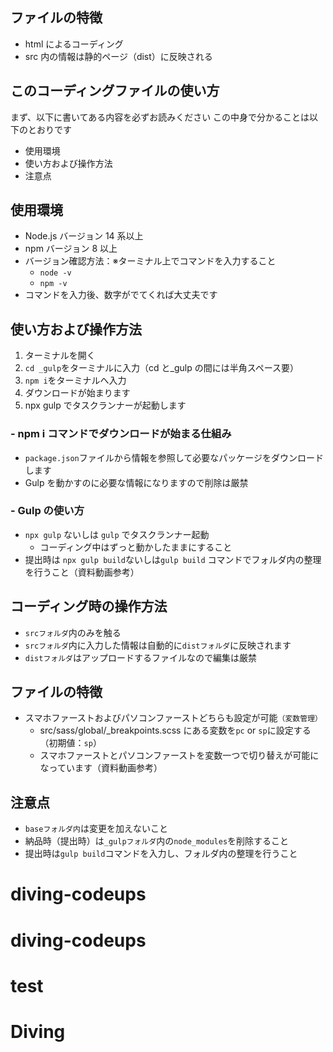 ## ファイルの特徴

- html によるコーディング
- src 内の情報は静的ページ（dist）に反映される

## このコーディングファイルの使い方

まず、以下に書いてある内容を必ずお読みください
この中身で分かることは以下のとおりです

- 使用環境
- 使い方および操作方法
- 注意点

## 使用環境

- Node.js バージョン 14 系以上
- npm バージョン 8 以上
- バージョン確認方法：※ターミナル上でコマンドを入力すること
  - `node -v`
  - `npm -v`
- コマンドを入力後、数字がでてくれば大丈夫です

## 使い方および操作方法

1. ターミナルを開く
2. `cd _gulp`をターミナルに入力（cd と\_gulp の間には半角スペース要）
3. `npm i`をターミナルへ入力
4. ダウンロードが始まります
5. npx gulp でタスクランナーが起動します

### - npm i コマンドでダウンロードが始まる仕組み

- `package.json`ファイルから情報を参照して必要なパッケージをダウンロードします
- Gulp を動かすのに必要な情報になりますので削除は厳禁

### - Gulp の使い方

- `npx gulp` ないしは `gulp` でタスクランナー起動
  - コーディング中はずっと動かしたままにすること
- 提出時は `npx gulp build`ないしは`gulp build` コマンドでフォルダ内の整理を行うこと（資料動画参考）

## コーディング時の操作方法

- `srcフォルダ`内のみを触る
- `srcフォルダ`内に入力した情報は自動的に`distフォルダ`に反映されます
- `distフォルダ`はアップロードするファイルなので編集は厳禁

## ファイルの特徴

- スマホファーストおよびパソコンファーストどちらも設定が可能`（変数管理）`
  - src/sass/global/\_breakpoints.scss にある変数を`pc` or `sp`に設定する（初期値：`sp`）
  - スマホファーストとパソコンファーストを変数一つで切り替えが可能になっています（資料動画参考）

## 注意点

- `baseフォルダ内`は変更を加えないこと
- 納品時（提出時）は`_gulpフォルダ`内の`node_modules`を削除すること
- 提出時は`gulp build`コマンドを入力し、フォルダ内の整理を行うこと

# diving-codeups

# diving-codeups
# test
# Diving
